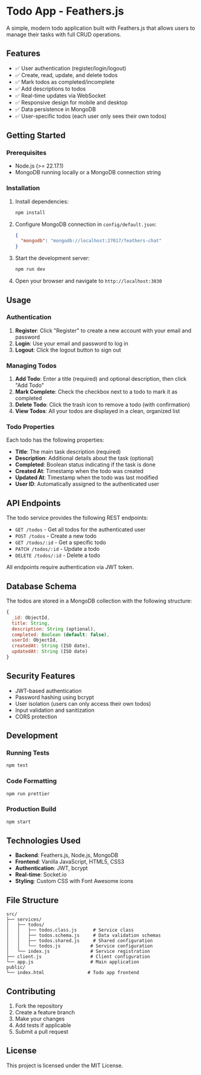 # Todo App - Feathers.js

A simple, modern todo application built with Feathers.js that allows users to manage their tasks with full CRUD operations.

## Features

- ✅ User authentication (register/login/logout)
- ✅ Create, read, update, and delete todos
- ✅ Mark todos as completed/incomplete
- ✅ Add descriptions to todos
- ✅ Real-time updates via WebSocket
- ✅ Responsive design for mobile and desktop
- ✅ Data persistence in MongoDB
- ✅ User-specific todos (each user only sees their own todos)

## Getting Started

### Prerequisites

- Node.js (>= 22.17.1)
- MongoDB running locally or a MongoDB connection string

### Installation

1. Install dependencies:
   ```bash
   npm install
   ```

2. Configure MongoDB connection in `config/default.json`:
   ```json
   {
     "mongodb": "mongodb://localhost:27017/feathers-chat"
   }
   ```

3. Start the development server:
   ```bash
   npm run dev
   ```

4. Open your browser and navigate to `http://localhost:3030`

## Usage

### Authentication

1. **Register**: Click "Register" to create a new account with your email and password
2. **Login**: Use your email and password to log in
3. **Logout**: Click the logout button to sign out

### Managing Todos

1. **Add Todo**: Enter a title (required) and optional description, then click "Add Todo"
2. **Mark Complete**: Check the checkbox next to a todo to mark it as completed
3. **Delete Todo**: Click the trash icon to remove a todo (with confirmation)
4. **View Todos**: All your todos are displayed in a clean, organized list

### Todo Properties

Each todo has the following properties:
- **Title**: The main task description (required)
- **Description**: Additional details about the task (optional)
- **Completed**: Boolean status indicating if the task is done
- **Created At**: Timestamp when the todo was created
- **Updated At**: Timestamp when the todo was last modified
- **User ID**: Automatically assigned to the authenticated user

## API Endpoints

The todo service provides the following REST endpoints:

- `GET /todos` - Get all todos for the authenticated user
- `POST /todos` - Create a new todo
- `GET /todos/:id` - Get a specific todo
- `PATCH /todos/:id` - Update a todo
- `DELETE /todos/:id` - Delete a todo

All endpoints require authentication via JWT token.

## Database Schema

The todos are stored in a MongoDB collection with the following structure:

```javascript
{
  _id: ObjectId,
  title: String,
  description: String (optional),
  completed: Boolean (default: false),
  userId: ObjectId,
  createdAt: String (ISO date),
  updatedAt: String (ISO date)
}
```

## Security Features

- JWT-based authentication
- Password hashing using bcrypt
- User isolation (users can only access their own todos)
- Input validation and sanitization
- CORS protection

## Development

### Running Tests

```bash
npm test
```

### Code Formatting

```bash
npm run prettier
```

### Production Build

```bash
npm start
```

## Technologies Used

- **Backend**: Feathers.js, Node.js, MongoDB
- **Frontend**: Vanilla JavaScript, HTML5, CSS3
- **Authentication**: JWT, bcrypt
- **Real-time**: Socket.io
- **Styling**: Custom CSS with Font Awesome icons

## File Structure

```
src/
├── services/
│   ├── todos/
│   │   ├── todos.class.js      # Service class
│   │   ├── todos.schema.js     # Data validation schemas
│   │   ├── todos.shared.js     # Shared configuration
│   │   └── todos.js           # Service configuration
│   └── index.js               # Service registration
├── client.js                  # Client configuration
└── app.js                     # Main application
public/
└── index.html                # Todo app frontend
```

## Contributing

1. Fork the repository
2. Create a feature branch
3. Make your changes
4. Add tests if applicable
5. Submit a pull request

## License

This project is licensed under the MIT License. 